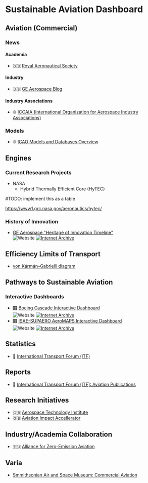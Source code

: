 # Sustainable Aviation Dashboard

## Aviation (Commercial)

### News

#### Academia

- 🇬🇧 [Royal Aeronautical Society](https://www.aerosociety.com/)

#### Industry

- 🇺🇸 [GE Aerospace Blog](https://blog.geaerospace.com/)

#### Industry Associations

- 🌐 [ICCAIA (International Organization for Aerospace Industry Associations)](https://iccaia.org/2023/)

### Models

- 🌐 [ICAO Models and Databases Overview](https://www.icao.int/environmental-protection/pages/modelling-and-databases.aspx)

## Engines

### Current Research Projects

- NASA
    - Hybrid Thermally Efficient Core (HyTEC)

#TODO: implement this as a table

https://www1.grc.nasa.gov/aeronautics/hytec/

### History of Innovation

- [GE Aerospace "Heritage of Innovation Timeline"](https://www.geaerospace.com/timeline/) \
![Website](https://img.shields.io/website?down_color=lightgrey&down_message=Offline&label=Website&logo=firefoxbrowser&logoColor=white&up_color=green&up_message=Online&url=https%3A%2F%2Fwww.geaerospace.com%2Ftimeline%2F)
[![Internet Archive](https://img.shields.io/badge/Archived-Wayback%20Machine-brown?style=flat&logo=internet-archive)](https://web.archive.org/web/20230429072755/https://www.geaerospace.com/timeline/)

## Efficiency Limits of Transport

- [von Kármán–Gabrielli diagram](https://en.wikipedia.org/wiki/Von_K%C3%A1rm%C3%A1n%E2%80%93Gabrielli_diagram)

## Pathways to Sustainable Aviation

### Interactive Dashboards

- 🎛️ [Boeing Cascade Interactive Dashboard](https://cascade.boeing.com/) \
![Website](https://img.shields.io/website?down_color=lightgrey&down_message=Offline&label=Website&logo=firefoxbrowser&logoColor=white&up_color=green&up_message=Online&url=https%3A%2F%2Fcascade.boeing.com)
[![Internet Archive](https://img.shields.io/badge/Archived-Wayback%20Machine-brown?style=flat&logo=internet-archive)](https://web.archive.org/web/20230524142656/https://cascade.boeing.com/)
- 🎛️ [ISAE-SUPAERO AeroMAPS Interactive Dashboard](https://aeromaps.isae-supaero.fr/) \
![Website](https://img.shields.io/website?down_color=lightgrey&down_message=Offline&label=Website&logo=firefoxbrowser&logoColor=white&up_color=green&up_message=Online&url=https%3A%2F%2Faeromaps.isae-supaero.fr)
[![Internet Archive](https://img.shields.io/badge/Archived-Wayback%20Machine-brown?style=flat&logo=internet-archive)](https://web.archive.org/web/20230611122647/https://aeromaps.isae-supaero.fr/)

## Statistics

- 🧮 [International Transport Forum (ITF)](https://www.itf-oecd.org/transport-data-and-statistics)

## Reports

- 📄 [International Transport Forum (ITF): Aviation Publications](https://www.itf-oecd.org/search/research?f%2525255B0%2525255D=field_publication_type%3A637&f%2525255B1%2525255D=field_publication_type%3A646&f%2525255B2%2525255D=field_publication_type%3A645&f%2525255B3%2525255D=field_publication_type%3A2350&f%2525255B4%2525255D=field_publication_type%3A647&f%2525255B5%2525255D=field_publication_type%3A2349&f%2525255B6%2525255D=field_publication_type%3A317&f%5B0%5D=field_publication_type%3A637&f%5B1%5D=field_publication_type%3A646&f%5B2%5D=field_publication_type%3A645&f%5B3%5D=field_publication_type%3A2350&f%5B4%5D=field_publication_type%3A647&f%5B5%5D=field_publication_type%3A2349&f%5B6%5D=field_publication_type%3A317&f%5B7%5D=field_theme_tax%3A3)

## Research Initiatives

 - 🇬🇧 [Aerospace Technology Institute](https://www.ati.org.uk/)
 - 🇬🇧 [Aviation Impact Accellerator](https://www.aiazero.org/)

## Industry/Academia Collaboration

- 🇪🇺 [Alliance for Zero-Emission Aviation](https://defence-industry-space.ec.europa.eu/eu-aeronautics-industry/alliance-zero-emission-aviation_en)

## Varia

- [Smmithsonian Air and Space Museum: Commercial Aviation](https://airandspace.si.edu/explore/topics/aviation/commercial-aviation)